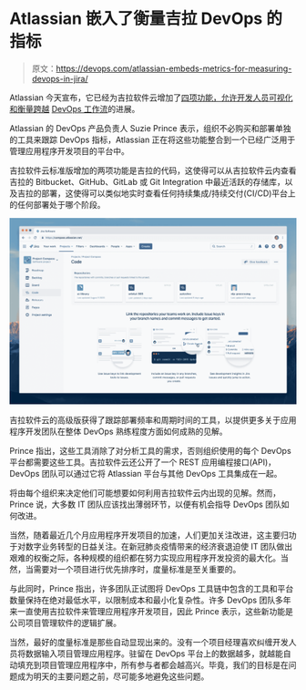# Atlassian 嵌入了衡量吉拉 DevOps 的指标

> 原文：<https://devops.com/atlassian-embeds-metrics-for-measuring-devops-in-jira/>

Atlassian 今天宣布，它已经为吉拉软件云增加了[四项功能，允许开发人员可视化和衡量跨越](https://www.atlassian.com/blog/devops/new-devops-metrics) [DevOps 工作流](https://devops.com/?s=DevOps%20workflows)的进展。

Atlassian 的 DevOps 产品负责人 Suzie Prince 表示，组织不必购买和部署单独的工具来跟踪 DevOps 指标，Atlassian 正在将这些功能整合到一个已经广泛用于管理应用程序开发项目的平台中。

吉拉软件云标准版增加的两项功能是吉拉的代码，这使得可以从吉拉软件云内查看吉拉的 Bitbucket、GitHub、GitLab 或 Git Integration 中最近活跃的存储库，以及吉拉的部署，这使得可以类似地实时查看任何持续集成/持续交付(CI/CD)平台上的任何部署处于哪个阶段。

![](img/a5f2f6bb7380bd95bb3061f928395c41.png)

吉拉软件云的高级版获得了跟踪部署频率和周期时间的工具，以提供更多关于应用程序开发团队在整体 DevOps 熟练程度方面如何成熟的见解。

Prince 指出，这些工具消除了对分析工具的需求，否则组织使用的每个 DevOps 平台都需要这些工具。吉拉软件云还公开了一个 REST 应用编程接口(API)，DevOps 团队可以通过它将 Atlassian 平台与其他 DevOps 工具集成在一起。

将由每个组织来决定他们可能想要如何利用吉拉软件云内出现的见解。然而，Prince 说，大多数 IT 团队应该找出薄弱环节，以便有机会指导 DevOps 团队如何改进。

当然，随着最近几个月应用程序开发项目的加速，人们更加关注改进，这主要归功于对数字业务转型的日益关注。在新冠肺炎疫情带来的经济衰退迫使 IT 团队做出艰难的权衡之际，各种规模的组织都在努力实现应用程序开发投资的最大化。当然，当需要对一个项目进行优先排序时，度量标准是至关重要的。

与此同时，Prince 指出，许多团队正试图将 DevOps 工具链中包含的工具和平台数量保持在绝对最低水平，以限制成本和最小化复杂性。许多 DevOps 团队多年来一直使用吉拉软件来管理应用程序开发项目，因此 Prince 表示，这些新功能是公司项目管理软件的逻辑扩展。

当然，最好的度量标准是那些自动显现出来的。没有一个项目经理喜欢纠缠开发人员将数据输入项目管理应用程序。驻留在 DevOps 平台上的数据越多，就越能自动填充到项目管理应用程序中，所有参与者都会越高兴。毕竟，我们的目标是在问题成为明天的主要问题之前，尽可能多地避免这些问题。